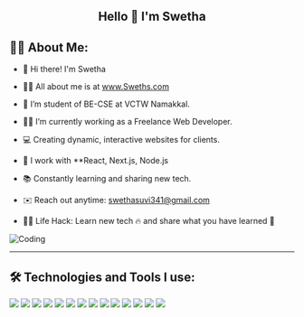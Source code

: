 <div align="center">

  ## Hello 👋 I'm Swetha

</div>

## 👩‍💻 About Me:

- 👋 Hi there! I'm Swetha
  
- 🙋‍♂️ All about me is at www.Sweths.com

- 📖 I’m student of BE-CSE at VCTW Namakkal.
  
- 👨‍💻 I’m currently working as a Freelance Web Developer.

- 💻 Creating dynamic, interactive websites for clients.
    
- 🔧 I work with **React, Next.js, Node.js
  
- 📚 Constantly learning and sharing new tech.
  
- ✉️ Reach out anytime: swethasuvi341@gmail.com

- 👨‍💻 Life Hack: Learn new tech 🔥 and share what you have learned 🎉

![Coding](https://cdn.dribbble.com/users/1162077/screenshots/3848914/media/320984a2b7a9a1d5a1cdcd3e9bc5c1f7.gif)
<!-- Replace this image URL with your own or use a GIF like above -->

---

## 🛠️ Technologies and Tools I use:

<p align="left">
 
  <img src="https://img.shields.io/badge/C++-00599C?style=for-the-badge&logo=c%2B%2B&logoColor=white" />
  <img src="https://img.shields.io/badge/JavaScript-F7DF1E?style=for-the-badge&logo=javascript&logoColor=black" />
  <img src="https://img.shields.io/badge/React-20232A?style=for-the-badge&logo=react&logoColor=61DAFB" />
  <img src="https://img.shields.io/badge/Next.js-000000?style=for-the-badge&logo=nextdotjs&logoColor=white" />
  <img src="https://img.shields.io/badge/MongoDB-4EA94B?style=for-the-badge&logo=mongodb&logoColor=white" />
  <img src="https://img.shields.io/badge/Node.js-339933?style=for-the-badge&logo=node.js&logoColor=white" />
  <img src="https://img.shields.io/badge/NPM-CB3837?style=for-the-badge&logo=npm&logoColor=white" />
  <img src="https://img.shields.io/badge/Redux-764ABC?style=for-the-badge&logo=redux&logoColor=white" />
  <img src="https://img.shields.io/badge/Express.js-404D59?style=for-the-badge&logo=express&logoColor=white" />
  <img src="https://img.shields.io/badge/Tailwind CSS-06B6D4?style=for-the-badge&logo=tailwind-css&logoColor=white" />
  <img src="https://img.shields.io/badge/HTML5-E34F26?style=for-the-badge&logo=html5&logoColor=white" />
  <img src="https://img.shields.io/badge/CSS3-1572B6?style=for-the-badge&logo=css3&logoColor=white" />
  <img src="https://img.shields.io/badge/Postman-FF6C37?style=for-the-badge&logo=postman&logoColor=white" />
  <img src="https://img.shields.io/badge/Git-F05032?style=for-the-badge&logo=git&logoColor=white" />
</p>

